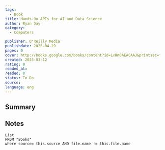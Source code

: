 ```yaml
---
tags:
  - Book
title: Hands-On APIs for AI and Data Science 
author: Ryan Day
category: 
  - Computers

publisher: O'Reilly Media
publishdate: 2025-04-29
pages: 0
cover: http://books.google.com/books/content?id=LvHn0AEACAAJ&printsec=frontcover&img=1&zoom=1&source=gbs_api
created: 2025-03-12
rating: 0
readed_at: 
readed: 0
status: To Do
source: 
language: eng
---
```

## Summary


## Notes
```dataview
List 
FROM "Books"
where source= this.source AND file.name != this.file.name
```